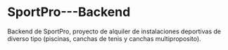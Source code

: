 # SportPro---Backend
Backend de SportPro, proyecto de alquiler de instalaciones deportivas de diverso tipo (piscinas, canchas de tenis y canchas multiproposito).
